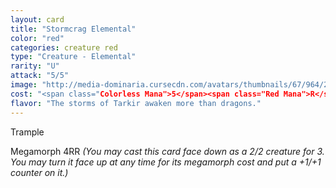 ```yaml
---
layout: card
title: "Stormcrag Elemental"
color: "red"
categories: creature red
type: "Creature - Elemental"
rarity: "U"
attack: "5/5"
image: "http://media-dominaria.cursecdn.com/avatars/thumbnails/67/964/200/283/635610610067941429.png"
cost: "<span class="Colorless Mana">5</span><span class="Red Mana">R</span>"
flavor: "The storms of Tarkir awaken more than dragons."
---
```


Trample

Megamorph <span class="tip mana-icon mana-colorless-04" title="4 Colorless Mana">4</span><span class="tip mana-icon mana-red" title="1 Red Mana">R</span><span class="tip mana-icon mana-red" title="1 Red Mana">R</span> <em>(You may cast this card face down as a 2/2 creature for <span class="tip mana-icon mana-colorless-03" title="3 Colorless Mana">3</span>. You may turn it face up at any time for its megamorph cost and put a +1/+1 counter on it.)</em>
